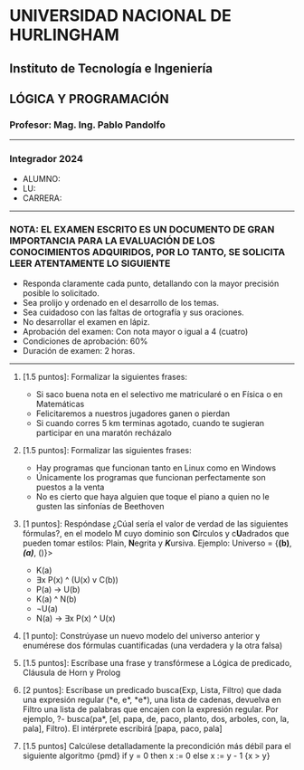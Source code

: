 # UNIVERSIDAD NACIONAL DE HURLINGHAM

## Instituto de Tecnología e Ingeniería

## LÓGICA Y PROGRAMACIÓN

### Profesor: Mag. Ing. Pablo Pandolfo

---

### Integrador 2024

* ALUMNO:  
* LU:
* CARRERA:

---

### NOTA: EL EXAMEN ESCRITO ES UN DOCUMENTO DE GRAN IMPORTANCIA PARA LA EVALUACIÓN DE LOS CONOCIMIENTOS ADQUIRIDOS, POR LO TANTO, SE SOLICITA LEER ATENTAMENTE LO SIGUIENTE

* Responda claramente cada punto, detallando con la mayor precisión posible lo solicitado.
* Sea prolijo y ordenado en el desarrollo de los temas.
* Sea cuidadoso con las faltas de ortografía y sus oraciones.
* No desarrollar el examen en lápiz.
* Aprobación del examen: Con nota mayor o igual a 4 (cuatro)
* Condiciones de aprobación: 60%
* Duración de examen: 2 horas.

---

1. [1.5 puntos]: Formalizar la siguientes frases:
    * Si saco buena nota en el selectivo me matricularé o en Física o en Matemáticas
    * Felicitaremos a nuestros jugadores ganen o pierdan
    * Si cuando corres 5 km terminas agotado, cuando te sugieran participar en una maratón recházalo

1. [1.5 puntos]: Formalizar las siguientes frases:
    * Hay programas que funcionan tanto en Linux como en Windows
    * Únicamente los programas que funcionan perfectamente son puestos a la venta
    * No es cierto que haya alguien que toque el piano a quien no le gusten las sinfonías de Beethoven

1. [1 puntos]: Respóndase ¿Cúal sería el valor de verdad de las siguientes fórmulas?, en el modelo M cuyo dominio son **C**írculos y c**U**adrados que pueden tomar estilos: Plain, **N**egrita y ***K***ursiva. Ejemplo: Universo = {**(b)**, ***(a)***, ()}>
    * K(a)
    * ∃x P(x) ^ (U(x) v C(b))
    * P(a) -> U(b)
    * K(a) ^ N(b)
    * ¬U(a)
    * N(a) -> ∃x P(x) ^ U(x)

1. [1 punto]: Constrúyase un nuevo modelo del universo anterior y enumérese dos fórmulas cuantificadas (una verdadera y la otra falsa)

1. [1.5 puntos]: Escríbase una frase y transfórmese a Lógica de predicado, Cláusula de Horn y Prolog

1. [2 puntos]: Escríbase un predicado busca(Exp, Lista, Filtro) que dada una expresión regular (\*e, e\*, \*e\*), una lista de cadenas, devuelva en Filtro una lista de palabras que encajen con la expresión regular. Por ejemplo, ?- busca(pa*, [el, papa, de, paco, planto, dos, arboles, con, la, pala], Filtro). El intérprete escribirá [papa, paco, pala]

1. [1.5 puntos] Calcúlese detalladamente la precondición más débil para el siguiente algoritmo {pmd} if y = 0 then x := 0 else x := y - 1 {x > y}
